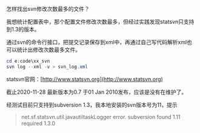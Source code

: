 怎样找出svn修改次数最多的文件？

我想统计配置表中，那个配置文件修改次数最多，但经过实践发现statsvn只支持到1.3的版本。

通过svn的命令行接口，把提交记录保存到xml中，再通过自己写代码解析xml也可以统计出修改次数最多文件。

```powershell
cd e:code\xx_svn
svn log --xml -v > svn_log.xml
```



statsvn官网：[http://www.statsvn.org](http://www.statsvn.org)

截止2020-11-28 最新版本为0.7 于01 Jan 2010发布，应该是没有在维护了。

经测试目前只支持到subversion 1.3，我本地安装的svn版本号为11，提示

> net.sf.statsvn.util.javautiltaskLogger error. subversion found 1.11 required 1.3.0